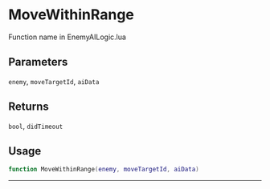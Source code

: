 # MoveWithinRange
Function name in EnemyAILogic.lua
## Parameters
`enemy`, `moveTargetId`, `aiData`
## Returns
`bool`, `didTimeout`
## Usage
```lua
function MoveWithinRange(enemy, moveTargetId, aiData)
```
---
